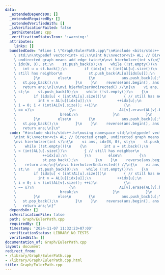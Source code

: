 ```yaml
---
data:
  _extendedDependsOn: []
  _extendedRequiredBy: []
  _extendedVerifiedWith: []
  _isVerificationFailed: false
  _pathExtension: cpp
  _verificationStatusIcon: ':warning:'
  attributes:
    links: []
  bundledCode: "#line 1 \"Graph/EulerPath.cpp\"\n#include <bits/stdc++.h>\nusing namespace\
    \ std;\n\ntypedef vector<int> vi;\n\nint N;\nvector<vi> AL; // Directed graph,\
    \ undirected graph means add edge twice\n\nvi hierholzer(int s)\n{\n    vi ans,\
    \ idx(N, 0), st;\n    st.push_back(s);\n    while (!st.empty())\n    {\n     \
    \   int u = st.back();\n        if (idx[u] < (int)AL[u].size())\n        { //\
    \ still has neighbor\n            st.push_back(AL[u][idx[u]]);\n            ++idx[u];\n\
    \        }\n        else\n        {\n            ans.push_back(u);\n         \
    \   st.pop_back();\n        }\n    }\n    reverse(ans.begin(), ans.end());\n \
    \   return ans;\n}\n\nvi hierholzerUndirected() //\n{\n    vi ans, idx(N, 0),\
    \ st;\n    st.push_back(0);\n    while (!st.empty())\n    {\n        int u = st.back();\n\
    \        if (idx[u] < (int)AL[u].size())\n        { // still has neighbor\n  \
    \          int v = AL[u][idx[u]];\n            ++idx[u];\n            for (int\
    \ i = 0; i < (int)AL[v].size(); ++i)\n            {\n                if (AL[v][i]\
    \ == u)\n                {\n                    AL[v].erase(AL[v].begin() + i);\n\
    \                    break;\n                }\n            }\n            st.push_back(v);\n\
    \        }\n        else\n        {\n            ans.push_back(u);\n         \
    \   st.pop_back();\n        }\n    }\n    reverse(ans.begin(), ans.end());\n \
    \   return ans;\n}\n"
  code: "#include <bits/stdc++.h>\nusing namespace std;\n\ntypedef vector<int> vi;\n\
    \nint N;\nvector<vi> AL; // Directed graph, undirected graph means add edge twice\n\
    \nvi hierholzer(int s)\n{\n    vi ans, idx(N, 0), st;\n    st.push_back(s);\n\
    \    while (!st.empty())\n    {\n        int u = st.back();\n        if (idx[u]\
    \ < (int)AL[u].size())\n        { // still has neighbor\n            st.push_back(AL[u][idx[u]]);\n\
    \            ++idx[u];\n        }\n        else\n        {\n            ans.push_back(u);\n\
    \            st.pop_back();\n        }\n    }\n    reverse(ans.begin(), ans.end());\n\
    \    return ans;\n}\n\nvi hierholzerUndirected() //\n{\n    vi ans, idx(N, 0),\
    \ st;\n    st.push_back(0);\n    while (!st.empty())\n    {\n        int u = st.back();\n\
    \        if (idx[u] < (int)AL[u].size())\n        { // still has neighbor\n  \
    \          int v = AL[u][idx[u]];\n            ++idx[u];\n            for (int\
    \ i = 0; i < (int)AL[v].size(); ++i)\n            {\n                if (AL[v][i]\
    \ == u)\n                {\n                    AL[v].erase(AL[v].begin() + i);\n\
    \                    break;\n                }\n            }\n            st.push_back(v);\n\
    \        }\n        else\n        {\n            ans.push_back(u);\n         \
    \   st.pop_back();\n        }\n    }\n    reverse(ans.begin(), ans.end());\n \
    \   return ans;\n}"
  dependsOn: []
  isVerificationFile: false
  path: Graph/EulerPath.cpp
  requiredBy: []
  timestamp: '2024-11-07 11:32:23+07:00'
  verificationStatus: LIBRARY_NO_TESTS
  verifiedWith: []
documentation_of: Graph/EulerPath.cpp
layout: document
redirect_from:
- /library/Graph/EulerPath.cpp
- /library/Graph/EulerPath.cpp.html
title: Graph/EulerPath.cpp
---
```

